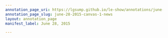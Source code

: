 ```yaml
---
annotation_page_uri: https://lgsump.github.io/le-show/annotations/june-28-2015-canvas-1-news.json
annotation_page_slug: june-28-2015-canvas-1-news
layout: annotation_page
manifest_label: June 28, 2015

---
```


